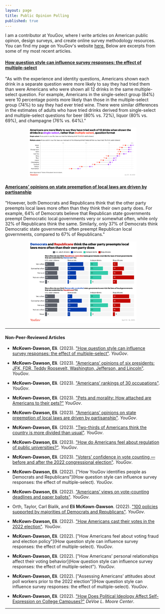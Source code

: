 ```yaml
---
layout: page
title: Public Opinion Polling
published: true
---
```


I am a contributor at YouGov, where I write articles on American public opinon, design surveys, and create online survey methodology resources. You can find my page on YouGov's website [here.](https://today.yougov.com/people/eli.mckown-dawson) Below are excerpts from some of my most recent articles. 

#### [How question style can influence survey responses: the effect of multiple-select](https://today.yougov.com/politics/articles/46070-poll-methodology-question-affect-survey-response)

"As with the experience and identity questions, Americans shown each drink in a separate question were more likely to say they had tried them than were Americans who were shown all 12 drinks in the same multiple-select question. For example, Americans in the single-select group (84%) were 10 percentage points more likely than those in the multiple-select group (74%) to say they had ever tried wine. There were similar differences in the estimates of adults who have tried drinks derived from single-select and multiple-select questions for beer (80% vs. 72%), liquor (80% vs. 69%), and champagne (76% vs. 64%)."

<p align="center">
<img src="/img/format.png" alt="figure" width="350"/>
</p>

#### [Americans’ opinions on state preemption of local laws are driven by partisanship](https://today.yougov.com/politics/articles/45802-federal-state-local-laws-preemption-poll-partisan)

"However, both Democrats and Republicans think that the other party preempts local laws more often than they think their own party does. For example, 64% of Democrats believe that Republican state governments preempt Democratic local governments very or somewhat often, while only 32% of Republicans think the same. Similarly, only 37% of Democrats think Democratic state governments often preempt Republican local governments, compared to 67% of Republicans."

<p align="center">
<img src="/img/preempt.png" alt="figure" width="350"/>
</p>

--------------------------------------

#### Non-Peer-Reviewed Articles

- **McKown-Dawson, Eli**. (2023). ["How question style can influence survey responses: the effect of multiple-select"](https://today.yougov.com/politics/articles/46070-poll-methodology-question-affect-survey-response). *YouGov*.

- **McKown-Dawson, Eli**. (2023). ["Americans’ opinions of six presidents: JFK, FDR, Teddy Roosevelt, Washington, Jefferson, and Lincoln"](https://today.yougov.com/politics/articles/45989-presidents-6-jfk-fdr-washington-jefferson-lincoln). *YouGov*.

- **McKown-Dawson, Eli**. (2023). ["Americans’ rankings of 30 occupations"](https://today.yougov.com/economy/articles/45927-americans-rank-30-occupations-pay-happiness-impact). *YouGov*.

- **McKown-Dawson, Eli**. (2023). ["Pets and morality: How attached are Americans to their pets?"](https://today.yougov.com/society/articles/45895-pets-morality-americans-attached-dogs-cats-poll) *YouGov*.

- **McKown-Dawson, Eli**. (2023). ["Americans’ opinions on state preemption of local laws are driven by partisanship"](https://today.yougov.com/politics/articles/45802-federal-state-local-laws-preemption-poll-partisan). *YouGov*.

- **McKown-Dawson, Eli**. (2023). ["Two-thirds of Americans think the country is more divided than usual"](https://today.yougov.com/politics/articles/45648-americans-think-country-more-divided-united-poll). *YouGov*.

- **McKown-Dawson, Eli**. (2023). ["How do Americans feel about regulation of public universities?"](https://today.yougov.com/politics/articles/45414-how-americans-feel-regulation-public-universities). *YouGov*.

- **McKown-Dawson, Eli**. (2023). ["Voters’ confidence in vote counting — before and after the 2022 congressional election"](https://today.yougov.com/politics/articles/44936-voters-confidence-vote-counting-2022-election). *YouGov*.

- **McKown-Dawson, Eli**. (2022). ["How YouGov identifies people as Democrats and Republicans"](How question style can influence survey responses: the effect of multiple-select). *YouGov*.

- **McKown-Dawson, Eli**. (2022). ["Americans’ views on vote-counting deadlines and paper ballots"](https://today.yougov.com/politics/articles/44630-americans-vote-counting-deadline-paper-ballot-poll). *YouGov*.

- Orth, Taylor, Carl Bialik, and **Eli McKown-Dawson**. (2022). ["100 policies supported by majorities of Democrats and Republicans"](https://today.yougov.com/politics/articles/44463-policies-supported-by-democrats-and-republicans). *YouGov*.

- **McKown-Dawson, Eli**. (2022). ["How Americans cast their votes in the 2022 election"](https://today.yougov.com/politics/articles/44440-how-americans-cast-their-votes-2022-election). *YouGov*.

- **McKown-Dawson, Eli**. (2022). ["How Americans feel about voting fraud and election policy"](How question style can influence survey responses: the effect of multiple-select). *YouGov*.

- **McKown-Dawson, Eli**. (2022). ["How Americans’ personal relationships affect their voting behavior](How question style can influence survey responses: the effect of multiple-select"). *YouGov*.

- **McKown-Dawson, Eli**. (2022). ["Assessing Americans’ attitudes about poll workers prior to the 2022 election"](How question style can influence survey responses: the effect of multiple-select). *YouGov*.

- **McKown-Dawson, Eli**. (2022). ["How Does Political Ideology Affect Self-Expression on College Campuses?"](https://devoelmoorecenter.com/2022/11/16/how-does-political-ideology-affect-self-expression-on-college-campuses/) *DeVoe L. Moore Center*.

--------------------------------------
